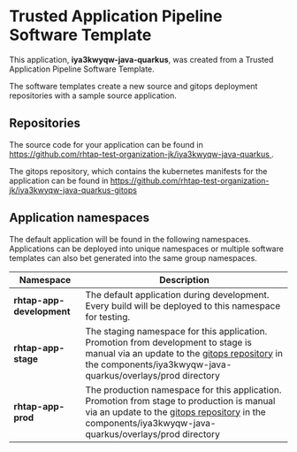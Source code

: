 # Trusted Application Pipeline Software Template

This application, **iya3kwyqw-java-quarkus**, was created from a Trusted Application Pipeline Software Template.

The software templates create a new source and gitops deployment repositories with a sample source application. 

## Repositories

The source code for your application can be found in [https://github.com/rhtap-test-organization-jk/iya3kwyqw-java-quarkus ](https://github.com/rhtap-test-organization-jk/iya3kwyqw-java-quarkus ).
 
The gitops repository, which contains the kubernetes manifests for the application can be found in 
[https://github.com/rhtap-test-organization-jk/iya3kwyqw-java-quarkus-gitops ](https://github.com/rhtap-test-organization-jk/iya3kwyqw-java-quarkus-gitops ) 

## Application namespaces 

The default application will be found in the following namespaces. Applications can be deployed into unique namespaces or multiple software templates can also bet generated into the same group namespaces.  

|  Namespace   |  Description   |  
| -------- | -------- |   
| **rhtap-app-development** | The default application during development. Every build will be deployed to this namespace for testing. | 
| **rhtap-app-stage** | The staging namespace for this application. Promotion from development to stage is manual via an update to the [gitops repository](https://github.com/rhtap-test-organization-jk/iya3kwyqw-java-quarkus-gitops ) in the components/iya3kwyqw-java-quarkus/overlays/prod directory |  
| **rhtap-app-prod** | The production namespace for this application. Promotion from stage to production is manual via an update to the [gitops repository](https://github.com/rhtap-test-organization-jk/iya3kwyqw-java-quarkus-gitops ) in the components/iya3kwyqw-java-quarkus/overlays/prod directory | 